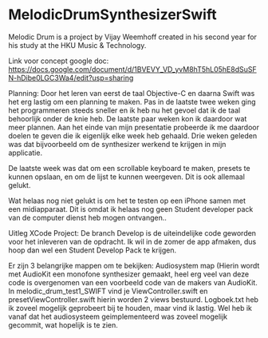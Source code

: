 # MelodicDrumSynthesizerSwift

Melodic Drum is a project by Vijay Weemhoff created in his second year for his study at the HKU Music & Technology.

Link voor concept google doc: https://docs.google.com/document/d/1BVEVY_VD_yvM8hT5hL05hE8dSuSFN-hDibe0LGC3Wa4/edit?usp=sharing

Planning: Door het leren van eerst de taal Objective-C en daarna Swift was het erg lastig om een planning te maken. 
Pas in de laatste twee weken ging het programmeren steeds sneller en ik heb nu het gevoel dat ik de taal behoorlijk onder de knie heb. 
De laatste paar weken kon ik daardoor wat meer plannen. 
Aan het einde van mijn presentatie probeerde ik me daardoor doelen te geven die ik eigenlijk elke week heb gehaald. 
Drie weken geleden was dat bijvoorbeeld om de synthesizer werkend te krijgen in mijn applicatie.

De laatste week was dat om een scrollable keyboard te maken, presets te kunnen opslaan, en om de lijst te kunnen weergeven. 
Dit is ook allemaal gelukt.

Wat helaas nog niet gelukt is om het te testen op een iPhone samen met een midiapparaat. 
Dit is omdat ik helaas nog geen Student developer pack van de computer dienst heb mogen ontvangen..

Uitleg XCode Project:
De branch Develop is de uiteindelijke code geworden voor het inleveren van de opdracht. 
Ik wil in de zomer de app afmaken, dus hoop dan wel een Student Develop Pack te krijgen.

Er zijn 3 belangrijke mappen om te bekijken:
Audiosystem map (Hierin wordt met AudioKit een monofone synthesizer gemaakt, heel erg veel van deze code is overgenomen van een voorbeeld code van de makers van AudioKit.
In melodic_drum_test1_SWIFT vind je ViewController.swift en presetViewController.swift hierin worden 2 views bestuurd.
Logboek.txt heb ik zoveel mogelijk geprobeert bij te houden, maar vind ik lastig. 
Wel heb ik vanaf dat het audiosysteem geimplementeerd was zoveel mogelijk gecommit, wat hopelijk is te zien.

